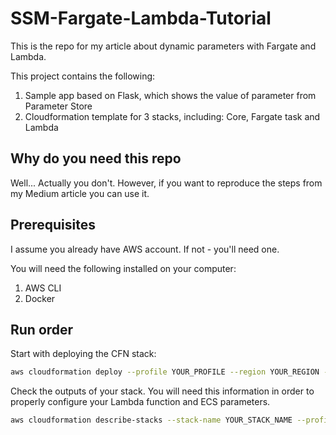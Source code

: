 # SSM-Fargate-Lambda-Tutorial

This is the repo for my article about dynamic parameters with Fargate and Lambda.

This project  contains the following:

1. Sample app based on Flask, which shows the value of parameter from Parameter Store
2. Cloudformation template for 3 stacks, including: Core, Fargate task and Lambda

## Why do you need this repo

Well... Actually you don't. 
However, if you want to reproduce the steps from my Medium article you can use it.

## Prerequisites

I assume you already have AWS account. If not - you'll need one.

You will need the following installed on your computer:
1. AWS CLI
2. Docker

## Run order

Start with deploying the CFN stack:
```bash
aws cloudformation deploy --profile YOUR_PROFILE --region YOUR_REGION --stack-name YOUR_STACK_NAME --template-file Cloudformation.yaml --capabilities CAPABILITY_IAM
```

Check the outputs of your stack. You will need this information in order to properly configure your Lambda function and ECS parameters.
```bash
aws cloudformation describe-stacks --stack-name YOUR_STACK_NAME --profile YOUR_PROFILE --region YOUR_REGION
```
